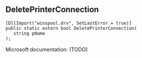 ## DeletePrinterConnection

```
[DllImport("winspool.drv", SetLastError = true)]
public static extern bool DeletePrinterConnection(
   string pName
);
```

Microsoft documentation: (TODO)
